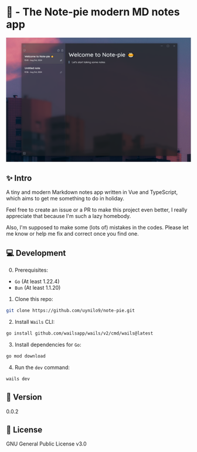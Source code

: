 # 🥧 - The Note-pie modern MD notes app

![](https://raw.githubusercontent.com/uynilo9/note-pie/main/docs/preview.png)

## ✨ Intro

A tiny and modern Markdown notes app written in Vue and TypeScript, which aims to get me something to do in holiday.

Feel free to create an issue or a PR to make this project even better, I really appreciate that because I'm such a lazy homebody.

Also, I'm supposed to make some (lots of) mistakes in the codes. Please let me know or help me fix and correct once you find one.

## 💻 Development

0. Prerequisites:

- `Go` (At least 1.22.4)
- `Bun` (At least 1.1.20)

1. Clone this repo:

```sh
git clone https://github.com/uynilo9/note-pie.git
```

2. Install `Wails` CLI:

```sh
go install github.com/wailsapp/wails/v2/cmd/wails@latest
```

3. Install dependencies for `Go`:

```sh
go mod download
```

4. Run the `dev` command:

```sh
wails dev
```

## 🔖 Version

0.0.2

## 📜 License

GNU General Public License v3.0
